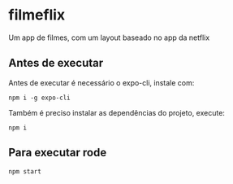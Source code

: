 # filmeflix
Um app de filmes, com um layout baseado no app da netflix

## Antes de executar
Antes de executar é necessário o expo-cli, instale com:
```
npm i -g expo-cli
```
Também é preciso instalar as dependências do projeto, execute:
```
npm i
```
## Para executar rode
```
npm start
```
